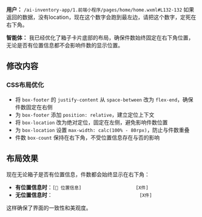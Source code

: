**用户：**
`/ai-inventory-app/1.前端小程序/pages/home/home.wxml#L132-132` 如果返回的数据，没有location，现在这个数字会跑到最左边，请把这个数字，定死在右下角。

**智能体：**
我已经优化了箱子卡片底部的布局，确保件数始终固定在右下角位置，无论是否有位置信息都不会影响件数的显示位置。

## 修改内容

### CSS布局优化
- 将 `box-footer` 的 `justify-content` 从 `space-between` 改为 `flex-end`，确保件数固定在右侧
- 为 `box-footer` 添加 `position: relative`，建立定位上下文
- 将 `box-location` 改为绝对定位，固定在左侧，避免影响件数位置
- 为 `box-location` 设置 `max-width: calc(100% - 80rpx)`，防止与件数重叠
- 件数 `box-count` 保持在右下角，不受位置信息存在与否的影响

## 布局效果
现在无论箱子是否有位置信息，件数都会始终显示在右下角：
- **有位置信息时**：`[📍 位置信息]                    [X件]`
- **无位置信息时**：`                                [X件]`

这样确保了界面的一致性和美观度。